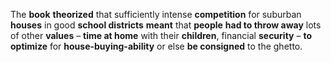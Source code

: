 The **book** __theorized__ that sufficiently intense **competition** for suburban **houses** in good **school districts** __meant__ that **people** __had to throw away__ lots of other **values** – **time at home** with their **children**, financial **security** – __to optimize__ for **house-buying-ability** or else __be consigned__ to the ghetto.

